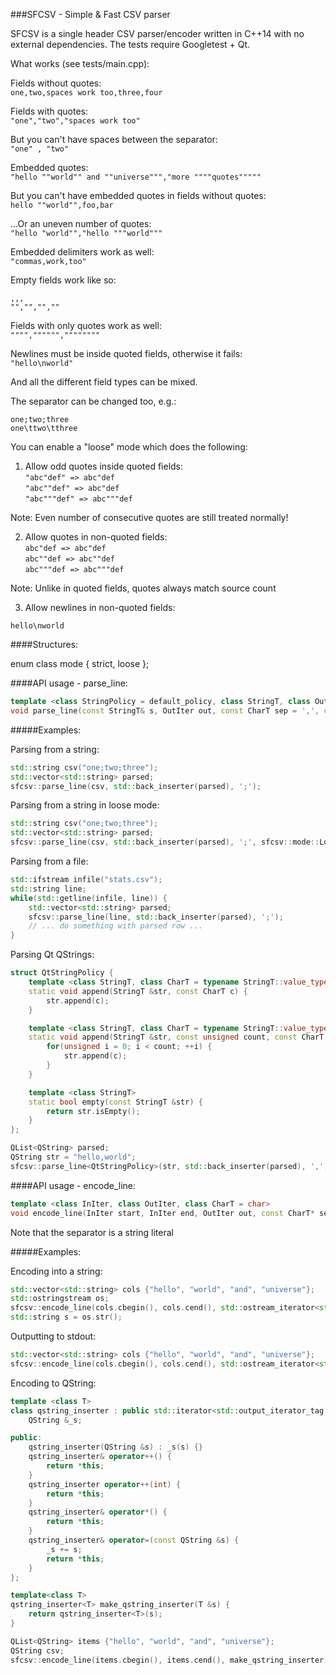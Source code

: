 ###SFCSV - Simple & Fast CSV parser

SFCSV is a single header CSV parser/encoder written in C++14
with no external dependencies. The tests require Googletest + Qt.

What works (see tests/main.cpp):

Fields without quotes:  
```one,two,spaces work too,three,four```

Fields with quotes:  
```"one","two","spaces work too"```

But you can't have spaces between the separator:  
```"one" , "two"```

Embedded quotes:  
```"hello ""world"" and ""universe""","more """"quotes"""""```

But you can't have embedded quotes in fields without quotes:  
```hello ""world"",foo,bar```

...Or an uneven number of quotes:  
```"hello "world"","hello """world"""```

Embedded delimiters work as well:  
`"commas,work,too"`

Empty fields work like so:  
```
,,,  
"","","",""
```

Fields with only quotes work as well:  
`"""","""""",""""""""`

Newlines must be inside quoted fields, otherwise it fails:  
`"hello\nworld"`

And all the different field types can be mixed.

The separator can be changed too, e.g.:  
```
one;two;three  
one\ttwo\tthree
```

You can enable a "loose" mode which does the following:

1) Allow odd quotes inside quoted fields:  
`"abc"def" => abc"def`  
`"abc""def" => abc"def`  
`"abc"""def" => abc"""def` 

Note: Even number of consecutive quotes are still treated normally!

2) Allow quotes in non-quoted fields:  
`abc"def => abc"def`  
`abc""def => abc""def`  
`abc"""def => abc"""def`  

Note: Unlike in quoted fields, quotes always match source count 

3) Allow newlines in non-quoted fields:

`hello\nworld`

####Structures:

enum class mode {
    strict,
    loose
};

####API usage - parse_line:

```c++
template <class StringPolicy = default_policy, class StringT, class OutIter, class CharT = class StringT::value_type>
void parse_line(const StringT& s, OutIter out, const CharT sep = ',', const mode pmode = mode::strict);
```

#####Examples:

Parsing from a string:  
```c++
std::string csv("one;two;three");
std::vector<std::string> parsed;
sfcsv::parse_line(csv, std::back_inserter(parsed), ';');
```

Parsing from a string in loose mode:  
```c++
std::string csv("one;two;three");
std::vector<std::string> parsed;
sfcsv::parse_line(csv, std::back_inserter(parsed), ';', sfcsv::mode::Loose);
```

Parsing from a file:  
```c++
std::ifstream infile("stats.csv");
std::string line;
while(std::getline(infile, line)) {
    std::vector<std::string> parsed;
    sfcsv::parse_line(line, std::back_inserter(parsed), ';');
    // ... do something with parsed row ...
}
```

Parsing Qt QStrings:
```c++
struct QtStringPolicy {
    template <class StringT, class CharT = typename StringT::value_type>
    static void append(StringT &str, const CharT c) {
        str.append(c);
    }

    template <class StringT, class CharT = typename StringT::value_type>
    static void append(StringT &str, const unsigned count, const CharT c) {
        for(unsigned i = 0; i < count; ++i) {
            str.append(c);
        }
    }

    template <class StringT>
    static bool empty(const StringT &str) {
        return str.isEmpty();
    }
};

QList<QString> parsed;
QString str = "hello,world";
sfcsv::parse_line<QtStringPolicy>(str, std::back_inserter(parsed), ',');
```

####API usage - encode_line:

```c++
template <class InIter, class OutIter, class CharT = char>
void encode_line(InIter start, InIter end, OutIter out, const CharT* sep = ",");
```

Note that the separator is a string literal

#####Examples:

Encoding into a string:  
```c++
std::vector<std::string> cols {"hello", "world", "and", "universe"};
std::ostringstream os;
sfcsv::encode_line(cols.cbegin(), cols.cend(), std::ostream_iterator<std::string>(os), ";");
std::string s = os.str();
```

Outputting to stdout:  
```c++
std::vector<std::string> cols {"hello", "world", "and", "universe"};
sfcsv::encode_line(cols.cbegin(), cols.cend(), std::ostream_iterator<std::string>(std::cout), ";");
```

Encoding to QString:
```c++
template <class T>
class qstring_inserter : public std::iterator<std::output_iterator_tag, T> {
    QString &_s;

public:
    qstring_inserter(QString &s) : _s(s) {}
    qstring_inserter& operator++() {
        return *this;
    }
    qstring_inserter operator++(int) {
        return *this;
    }
    qstring_inserter& operator*() {
        return *this;
    }
    qstring_inserter& operator=(const QString &s) {
        _s += s;
        return *this;
    }
};

template<class T>
qstring_inserter<T> make_qstring_inserter(T &s) {
    return qstring_inserter<T>(s);
}

QList<QString> items {"hello", "world", "and", "universe"};
QString csv;
sfcsv::encode_line(items.cbegin(), items.cend(), make_qstring_inserter(csv));
```